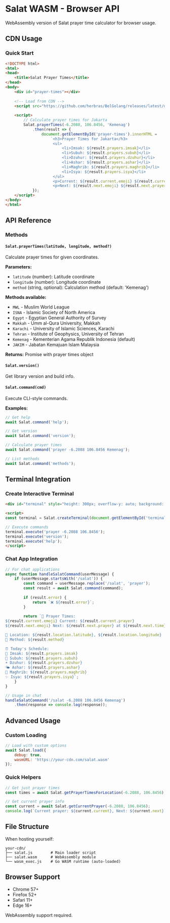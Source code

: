 # Salat WASM - Browser API

WebAssembly version of Salat prayer time calculator for browser usage.

## CDN Usage

### Quick Start

```html
<!DOCTYPE html>
<html>
<head>
    <title>Salat Prayer Times</title>
</head>
<body>
    <div id="prayer-times"></div>
    
    <!-- Load from CDN -->
    <script src="https://github.com/herbras/BelGolang/releases/latest/download/salat.js"></script>
    
    <script>
        // Calculate prayer times for Jakarta
        Salat.prayerTimes(-6.2088, 106.8456, 'Kemenag')
            .then(result => {
                document.getElementById('prayer-times').innerHTML = 
                    `<h3>Prayer Times for Jakarta</h3>
                     <ul>
                         <li>Imsak: ${result.prayers.imsak}</li>
                         <li>Subuh: ${result.prayers.subuh}</li>
                         <li>Dzuhur: ${result.prayers.dzuhur}</li>
                         <li>Ashar: ${result.prayers.ashar}</li>
                         <li>Maghrib: ${result.prayers.maghrib}</li>
                         <li>Isya: ${result.prayers.isya}</li>
                     </ul>
                     <p>Current: ${result.current.emoji} ${result.current.prayer}</p>
                     <p>Next: ${result.next.emoji} ${result.next.prayer} at ${result.next.time}</p>`;
            });
    </script>
</body>
</html>
```

## API Reference

### Methods

#### `Salat.prayerTimes(latitude, longitude, method?)`
Calculate prayer times for given coordinates.

**Parameters:**
- `latitude` (number): Latitude coordinate
- `longitude` (number): Longitude coordinate  
- `method` (string, optional): Calculation method (default: 'Kemenag')

**Methods available:**
- `MWL` - Muslim World League
- `ISNA` - Islamic Society of North America
- `Egypt` - Egyptian General Authority of Survey
- `Makkah` - Umm al-Qura University, Makkah
- `Karachi` - University of Islamic Sciences, Karachi
- `Tehran` - Institute of Geophysics, University of Tehran
- `Kemenag` - Kementerian Agama Republik Indonesia (default)
- `JAKIM` - Jabatan Kemajuan Islam Malaysia

**Returns:** Promise with prayer times object

#### `Salat.version()`
Get library version and build info.

#### `Salat.command(cmd)`
Execute CLI-style commands.

**Examples:**
```javascript
// Get help
await Salat.command('help');

// Get version
await Salat.command('version');

// Calculate prayer times
await Salat.command('prayer -6.2088 106.8456 Kemenag');

// List methods
await Salat.command('methods');
```

## Terminal Integration

### Create Interactive Terminal

```html
<div id="terminal" style="height: 300px; overflow-y: auto; background: #000; color: #0f0; padding: 10px;"></div>

<script>
const terminal = Salat.createTerminal(document.getElementById('terminal'));

// Execute commands
terminal.execute('prayer -6.2088 106.8456');
terminal.execute('version');
terminal.execute('help');
</script>
```

### Chat App Integration

```javascript
// For chat applications
async function handleSalatCommand(userMessage) {
    if (userMessage.startsWith('/salat')) {
        const command = userMessage.replace('/salat', 'prayer');
        const result = await Salat.command(command);
        
        if (result.error) {
            return `❌ ${result.error}`;
        }
        
        return `🕌 Prayer Times:
${result.current.emoji} Current: ${result.current.prayer}
${result.next.emoji} Next: ${result.next.prayer} at ${result.next.time}

📍 Location: ${result.location.latitude}, ${result.location.longitude}
📅 Method: ${result.method}

⏰ Today's Schedule:
🌙 Imsak: ${result.prayers.imsak}
🌅 Subuh: ${result.prayers.subuh}  
☀️ Dzuhur: ${result.prayers.dzuhur}
🌤️ Ashar: ${result.prayers.ashar}
🌇 Maghrib: ${result.prayers.maghrib}
✨ Isya: ${result.prayers.isya}`;
    }
}

// Usage in chat
handleSalatCommand('/salat -6.2088 106.8456 Kemenag')
    .then(response => console.log(response));
```

## Advanced Usage

### Custom Loading

```javascript
// Load with custom options
await Salat.load({
    debug: true,
    wasmURL: 'https://your-cdn.com/salat.wasm'
});
```

### Quick Helpers

```javascript
// Get just prayer times
const times = await Salat.getPrayerTimesForLocation(-6.2088, 106.8456);

// Get current prayer info
const current = await Salat.getCurrentPrayer(-6.2088, 106.8456);
console.log(`Current prayer: ${current.current}, Next: ${current.next}`);
```

## File Structure

When hosting yourself:
```
your-cdn/
├── salat.js        # Main loader script
├── salat.wasm      # WebAssembly module  
└── wasm_exec.js    # Go WASM runtime (auto-loaded)
```

## Browser Support

- Chrome 57+
- Firefox 52+ 
- Safari 11+
- Edge 16+

WebAssembly support required. 